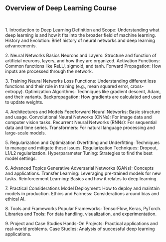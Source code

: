 ## Overview of Deep Learning Course
<br/>
<p>
1. Introduction to Deep Learning
Definition and Scope: Understanding what deep learning is and how it fits into the broader field of machine learning.
History and Evolution: Brief history of neural networks and deep learning advancements.
<p/>
<p>
2. Neural Networks Basics
Neurons and Layers: Structure and function of artificial neurons, layers, and how they are organized.
Activation Functions: Common functions like ReLU, sigmoid, and tanh.
Forward Propagation: How inputs are processed through the network.
 <p/>
  <p>
3. Training Neural Networks
Loss Functions: Understanding different loss functions and their role in training (e.g., mean squared error, cross-entropy).
Optimization Algorithms: Techniques like gradient descent, Adam, and their variants.
Backpropagation: How gradients are calculated and used to update weights.
<br/>
   <p/>
    <p>
4. Architectures and Models
Feedforward Neural Networks: Basic structure and usage.
Convolutional Neural Networks (CNNs): For image data and computer vision tasks.
Recurrent Neural Networks (RNNs): For sequential data and time series.
Transformers: For natural language processing and large-scale models.
<br/>
     <p/>
5. Regularization and Optimization
Overfitting and Underfitting: Techniques to manage and mitigate these issues.
Regularization Techniques: Dropout, L1/L2 regularization.
Hyperparameter Tuning: Strategies to find the best model settings.
<br/>
      <p>
6. Advanced Topics
Generative Adversarial Networks (GANs): Concepts and applications.
Transfer Learning: Leveraging pre-trained models for new tasks.
Reinforcement Learning: Basics and how it relates to deep learning.
<br/>
       <p/>
7. Practical Considerations
Model Deployment: How to deploy and maintain models in production.
Ethics and Fairness: Considerations around bias and ethical AI.
<p>        
8. Tools and Frameworks
Popular Frameworks: TensorFlow, Keras, PyTorch.
Libraries and Tools: For data handling, visualization, and experimentation.
 <p/>
9. Project and Case Studies
Hands-On Projects: Practical applications and real-world problems.
Case Studies: Analysis of successful deep learning applications.

